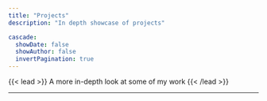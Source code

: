 ```yaml
---
title: "Projects"
description: "In depth showcase of projects"

cascade:
  showDate: false
  showAuthor: false
  invertPagination: true
---
```


{{< lead >}}
A more in-depth look at some of my work 
{{< /lead >}}


---


